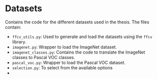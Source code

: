 # Datasets

Contains the code for the different datasets used in the thesis.
The files contain:
- `ffcv_utils.py`: Used to generate and load the datasets using the `ffcv` library.
- `imagenet.py`: Wrapper to load the ImageNet dataset.
- `imagenet_classes.py`: Contains the code to translate the ImageNet classes to Pascal VOC classes.
- `pascal_voc.py`: Wrapper to load the Pascal VOC dataset.
- `selection.py`: To select from the available options
- 